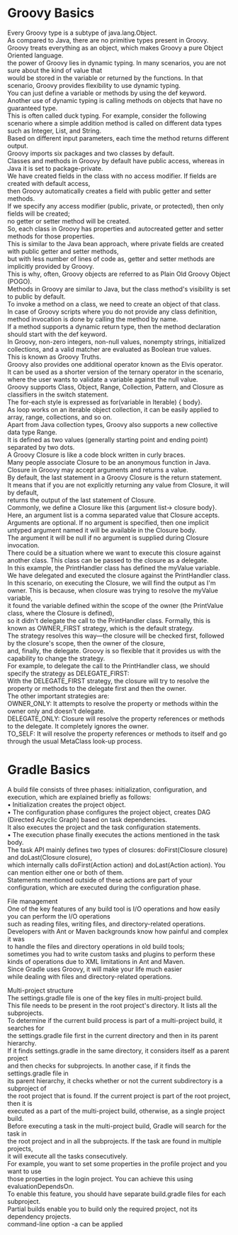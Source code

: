# Groovy Basics
 Every Groovy type is a subtype of java.lang.Object.<br/>
 As compared to Java, there are no primitive types present in Groovy. <br/>
 Groovy treats everything as an object, which makes Groovy a pure Object Oriented language.<br/>
the power of Groovy lies in dynamic typing. In many scenarios, you are not sure about the kind of value that <br/>
would be stored in the variable or returned by the functions. In that scenario, Groovy provides flexibility to use dynamic typing. <br/>
You can just define a variable or methods by using the def keyword.<br/>
Another use of dynamic typing is calling methods on objects that have no guaranteed type. <br/> 
This is often called duck typing. For example, consider the following scenario where a simple addition method is called on different data types <br/>
such as Integer, List, and String. <br/>
Based on different input parameters, each time the method returns different output.<br/>
Groovy imports six packages and two classes by default.<br/>
Classes and methods in Groovy by default have public access, whereas in Java it is set to package-private.<br/>
We have created fields in the class with no access modifier. If fields are created with default access, <br/>
then Groovy automatically creates a field with public getter and setter methods. <br/>
If we specify any access modifier (public, private, or protected), then only fields will be created; <br/>
no getter or setter method will be created. <br/> 
So, each class in Groovy has properties and autocreated getter and setter methods for those properties. <br/>
This is similar to the Java bean approach, where private fields are created with public getter and setter methods, <br/>
but with less number of lines of code as, getter and setter methods are implicitly provided by Groovy. <br/>
This is why, often, Groovy objects are referred to as Plain Old Groovy Object (POGO).<br/>
Methods in Groovy are similar to Java, but the class method's visibility is set to public by default.<br/>
To invoke a method on a class, we need to create an object of that class. <br/>
In case of Groovy scripts where you do not provide any class definition, method invocation is done by calling the method by name.<br/>
If a method supports a dynamic return type, then the method declaration should start with the def keyword.<br/>
In Groovy, non-zero integers, non-null values, nonempty strings, initialized collections, and a valid matcher are evaluated as Boolean true values. <br/>
This is known as Groovy Truths.<br/>
Groovy also provides one additional operator known as the Elvis operator. <br/>
It can be used as a shorter version of the ternary operator in the scenario, where the user wants to validate a variable against the null value.<br/>
Groovy supports Class, Object, Range, Collection, Pattern, and Closure as classifiers in the switch statement. <br/>
The for-each style is expressed as for(variable in Iterable) { body}.<br/>
As loop works on an iterable object collection, it can be easily applied to array, range, collections, and so on.<br/>
Apart from Java collection types, Groovy also supports a new collective data type Range. <br/>
It is defined as two values (generally starting point and ending point) separated by two dots.<br/>
A Groovy Closure is like a code block written in curly braces. <br/>
Many people associate Closure to be an anonymous function in Java.<br/>
Closure in Groovy may accept arguments and returns a value.<br/>
By default, the last statement in a Groovy Closure is the return statement.<br/>
It means that if you are not explicitly returning any value from Closure, it will by default,<br/>
returns the output of the last statement of Closure. <br/>
Commonly, we define a Closure like this {argument list-> closure body}. <br/>
Here, an argument list is a comma separated value that Closure accepts. <br/>
Arguments are optional. If no argument is specified, then one implicit untyped argument named it will be available in the Closure body. <br/>
The argument it will be null if no argument is supplied during Closure invocation.<br/>
There could be a situation where we want to execute this closure against another class. This class can be passed to the closure as a delegate.<br/>
In this example, the PrintHandler class has defined the myValue variable. We have delegated and executed the closure against the PrintHandler class.<br/>
In this scenario, on executing the Closure, we will find the output as I'm owner. This is because, when closure was trying to resolve the myValue variable, <br/>
it found the variable defined within the scope of the owner (the PrintValue class, where the Closure is defined), <br/>
so it didn't delegate the call to the PrintHandler class. Formally, this is known as OWNER_FIRST strategy, which is the default strategy. <br/>
The strategy resolves this way—the closure will be checked first, followed by the closure's scope, then the owner of the closure, <br/>
and, finally, the delegate. Groovy is so flexible that it provides us with the capability to change the strategy. <br/>
For example, to delegate the call to the PrintHandler class, we should specify the strategy as DELEGATE_FIRST:<br/>
With the DELEGATE_FIRST strategy, the closure will try to resolve the property or methods to the delegate first and then the owner. <br/>
The other important strategies are:<br/>
OWNER_ONLY: It attempts to resolve the property or methods within the owner only and doesn't delegate.<br/>
DELEGATE_ONLY: Closure will resolve the property references or methods to the delegate. It completely ignores the owner.<br/>
TO_SELF: It will resolve the property references or methods to itself and go through the usual MetaClass look-up process.<br/>

# Gradle Basics
A build file consists of three phases: initialization, configuration, and execution, which are explained briefly as follows:<br/>
• Initialization creates the project object.<br/>
• The configuration phase configures the project object, creates DAG (Directed Acyclic Graph) based on task dependencies.<br/>
It also executes the project and the task configuration statements.<br/>
• The execution phase finally executes the actions mentioned in the task body.<br/>
The task API mainly defines two types of closures: doFirst(Closure closure) and doLast(Closure closure),<br/>
which internally calls doFirst(Action action) and doLast(Action action). You can mention either one or both of them.<br/>
Statements mentioned outside of these actions are part of your configuration, which are executed during the configuration phase.<br/>

File management <br/>
One of the key features of any build tool is I/O operations and how easily you can perform the I/O operations <br/>
such as reading files, writing files, and  directory-related operations. 
Developers with Ant or Maven backgrounds know  how painful and complex it was <br/>
to handle the files and directory operations in old build tools; <br/>
sometimes you had to write custom tasks and plugins to perform these <br/>
kinds of operations due to XML limitations in Ant and Maven.<br/>
Since Gradle uses Groovy, it will make your life much easier <br/>
while dealing with files and directory-related operations.<br/>

Multi-project structure <br/>
The settings.gradle file is one of the key files in multi-project build.<br/>
This file needs to be present in the root project's directory. It lists all the subprojects.<br/>
To determine if the current build process is part of a multi-project build, it searches for <br/>
the settings.gradle file first in the current directory and then in its parent hierarchy. <br/>
If it finds settings.gradle in the same directory, it considers itself as a parent project <br/>
and then checks for subprojects. In another case, if it finds the settings.gradle file in <br/>
its parent hierarchy, it checks whether or not the current subdirectory is a subproject of <br/>
the root project that is found. If the current project is part of the root project, then it is <br/>
executed as a part of the multi-project build, otherwise, as a single project build.<br/>
Before executing a task in the multi-project build, Gradle will search for the task in <br/>
the root project and in all the subprojects. If the task are found in multiple projects, <br/>
it will execute all the tasks consecutively.<br/>
For example, you want to set some properties in the profile project and you want to use <br/>
those properties in the login project. You can achieve this using evaluationDependsOn. <br/>
To enable this feature, you should have separate build.gradle files for each subproject.<br/>
Partial builds enable you to build only the required project, not its dependency projects. <br/>
command-line option -a can be applied<br/>
